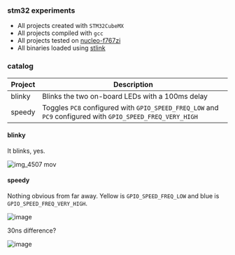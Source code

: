 ### stm32 experiments

- All projects created with `STM32CubeMX`
- All projects compiled with `gcc`
- All projects tested on [nucleo-f767zi](http://www.st.com/en/evaluation-tools/nucleo-f767zi.html)
- All binaries loaded using [stlink](https://github.com/texane/stlink)

### catalog

| Project  | Description |
| ------------- | ------------- |
| blinky  | Blinks the two on-board LEDs with a 100ms delay  |
| speedy  | Toggles `PC8` configured with `GPIO_SPEED_FREQ_LOW` and `PC9` configured with `GPIO_SPEED_FREQ_VERY_HIGH`  |

#### blinky

It blinks, yes.

![img_4507 mov](https://user-images.githubusercontent.com/118714/31745294-ff07a19e-b416-11e7-883e-374cf1d737e8.gif)

#### speedy

Nothing obvious from far away. Yellow is `GPIO_SPEED_FREQ_LOW` and blue is `GPIO_SPEED_FREQ_VERY_HIGH`.

![image](https://user-images.githubusercontent.com/118714/31745231-be587812-b416-11e7-9500-c52c08ddece3.png)

30ns difference?

![image](https://user-images.githubusercontent.com/118714/31745199-90d0e08c-b416-11e7-8c05-57ac249e44a6.png)

